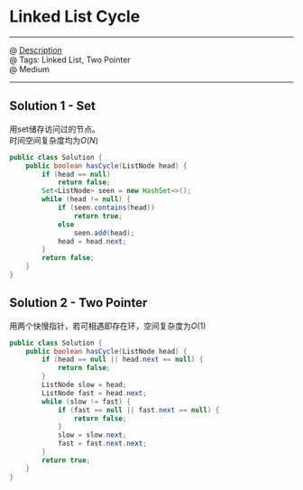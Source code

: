 #  Linked List Cycle
------------------
@ [Description](https://leetcode.com/problems/linked-list-cycle/)  
@ Tags: Linked List, Two Pointer    
@ Medium

------------------
## Solution 1 - Set
用set储存访问过的节点。  
时间空间复杂度均为$O(N)$  
```java
public class Solution {
    public boolean hasCycle(ListNode head) {
        if (head == null)
            return false;
        Set<ListNode> seen = new HashSet<>();
        while (head != null) {
            if (seen.contains(head))
                return true;
            else
                seen.add(head);
            head = head.next;
        }
        return false;
    }
}
```
## Solution 2 - Two Pointer
用两个快慢指针，若可相遇即存在环，空间复杂度为$O(1)$  
```java
public class Solution {
    public boolean hasCycle(ListNode head) {
        if (head == null || head.next == null) {
            return false;
        }
        ListNode slow = head;
        ListNode fast = head.next;
        while (slow != fast) {
            if (fast == null || fast.next == null) {
                return false;
            }
            slow = slow.next;
            fast = fast.next.next;
        }
        return true;
    }
}
```
